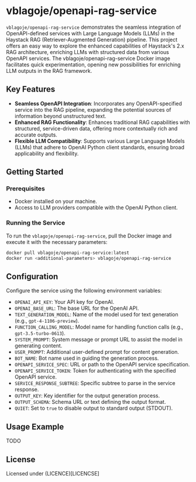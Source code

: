 # vblagoje/openapi-rag-service

`vblagoje/openapi-rag-service` demonstrates the seamless integration of OpenAPI-defined services with Large Language Models (LLMs) in the Haystack RAG (Retriever-Augmented Generation) pipeline. This project offers an easy way to explore the enhanced capabilities of Haystack's 2.x RAG architecture, enriching LLMs with structured data from various OpenAPI services. The vblagoje/openapi-rag-service Docker image facilitates quick experimentation, opening new possibilities for enriching LLM outputs in the RAG framework.
## Key Features

- **Seamless OpenAPI Integration**: Incorporates any OpenAPI-specified service into the RAG pipeline, expanding the potential sources of information beyond unstructured text.
- **Enhanced RAG Functionality**: Enhances traditional RAG capabilities with structured, service-driven data, offering more contextually rich and accurate outputs.
- **Flexible LLM Compatibility**: Supports various Large Language Models (LLMs) that adhere to OpenAI Python client standards, ensuring broad applicability and flexibility.

## Getting Started

### Prerequisites

- Docker installed on your machine.
- Access to LLM providers compatible with the OpenAI Python client.

### Running the Service

To run the `vblagoje/openapi-rag-service`, pull the Docker image and execute it with the necessary parameters:

```sh
docker pull vblagoje/openapi-rag-service:latest
docker run <additional-parameters> vblagoje/openapi-rag-service
```

## Configuration

Configure the service using the following environment variables:

- `OPENAI_API_KEY`: Your API key for OpenAI.
- `OPENAI_BASE_URL`: The base URL for the OpenAI API.
- `TEXT_GENERATION_MODEL`: Name of the model used for text generation (e.g., `gpt-4-1106-preview`).
- `FUNCTION_CALLING_MODEL`: Model name for handling function calls (e.g., `gpt-3.5-turbo-0613`).
- `SYSTEM_PROMPT`: System message or prompt URL to assist the model in generating content.
- `USER_PROMPT`: Additional user-defined prompt for content generation.
- `BOT_NAME`: Bot name used in guiding the generation process.
- `OPENAPI_SERVICE_SPEC`: URL or path to the OpenAPI service specification.
- `OPENAPI_SERVICE_TOKEN`: Token for authenticating with the specified OpenAPI service.
- `SERVICE_RESPONSE_SUBTREE`: Specific subtree to parse in the service response.
- `OUTPUT_KEY`: Key identifier for the output generation process.
- `OUTPUT_SCHEMA`: Schema URL or text defining the output format.
- `QUIET`: Set to `true` to disable output to standard output (STDOUT).

## Usage Example

TODO


## License

Licensed under (LICENCE)[LICENCSE]
